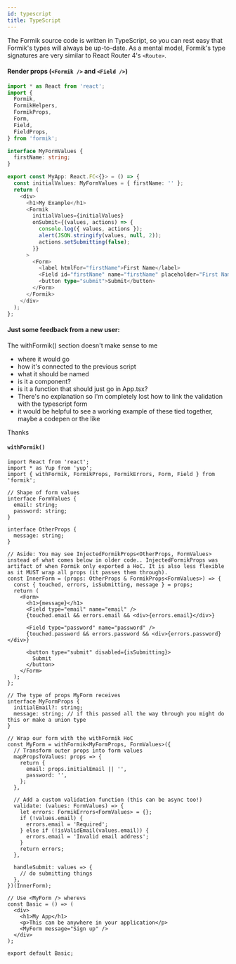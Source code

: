 ```yaml
---
id: typescript
title: TypeScript
---
```


The Formik source code is written in TypeScript, so you can rest easy that Formik's
types will always be up-to-date. As a mental model, Formik's type signatures are very
similar to React Router 4's `<Route>`.

#### Render props (`<Formik />` and `<Field />`)

```typescript
import * as React from 'react';
import {
  Formik,
  FormikHelpers,
  FormikProps,
  Form,
  Field,
  FieldProps,
} from 'formik';

interface MyFormValues {
  firstName: string;
}

export const MyApp: React.FC<{}> = () => {
  const initialValues: MyFormValues = { firstName: '' };
  return (
    <div>
      <h1>My Example</h1>
      <Formik
        initialValues={initialValues}
        onSubmit={(values, actions) => {
          console.log({ values, actions });
          alert(JSON.stringify(values, null, 2));
          actions.setSubmitting(false);
        }}
      >
        <Form>
          <label htmlFor="firstName">First Name</label>
          <Field id="firstName" name="firstName" placeholder="First Name" />
          <button type="submit">Submit</button>
        </Form>
      </Formik>
    </div>
  );
};
```

#### Just some feedback from a new user: 
The withFormik() section doesn't make sense to me 
- where it would go
- how it's connected to the previous script
- what it should be named
- is it a component?
- is it a function that should just go in App.tsx?
- There's no explanation so I'm completely lost how to link the validation with the typescript form
- it would be helpful to see a working example of these tied together, maybe a codepen or the like

Thanks


#### `withFormik()`

```tsx
import React from 'react';
import * as Yup from 'yup';
import { withFormik, FormikProps, FormikErrors, Form, Field } from 'formik';

// Shape of form values
interface FormValues {
  email: string;
  password: string;
}

interface OtherProps {
  message: string;
}

// Aside: You may see InjectedFormikProps<OtherProps, FormValues> instead of what comes below in older code.. InjectedFormikProps was artifact of when Formik only exported a HoC. It is also less flexible as it MUST wrap all props (it passes them through).
const InnerForm = (props: OtherProps & FormikProps<FormValues>) => {
  const { touched, errors, isSubmitting, message } = props;
  return (
    <Form>
      <h1>{message}</h1>
      <Field type="email" name="email" />
      {touched.email && errors.email && <div>{errors.email}</div>}

      <Field type="password" name="password" />
      {touched.password && errors.password && <div>{errors.password}</div>}

      <button type="submit" disabled={isSubmitting}>
        Submit
      </button>
    </Form>
  );
};

// The type of props MyForm receives
interface MyFormProps {
  initialEmail?: string;
  message: string; // if this passed all the way through you might do this or make a union type
}

// Wrap our form with the withFormik HoC
const MyForm = withFormik<MyFormProps, FormValues>({
  // Transform outer props into form values
  mapPropsToValues: props => {
    return {
      email: props.initialEmail || '',
      password: '',
    };
  },

  // Add a custom validation function (this can be async too!)
  validate: (values: FormValues) => {
    let errors: FormikErrors<FormValues> = {};
    if (!values.email) {
      errors.email = 'Required';
    } else if (!isValidEmail(values.email)) {
      errors.email = 'Invalid email address';
    }
    return errors;
  },

  handleSubmit: values => {
    // do submitting things
  },
})(InnerForm);

// Use <MyForm /> wherevs
const Basic = () => (
  <div>
    <h1>My App</h1>
    <p>This can be anywhere in your application</p>
    <MyForm message="Sign up" />
  </div>
);

export default Basic;
```
